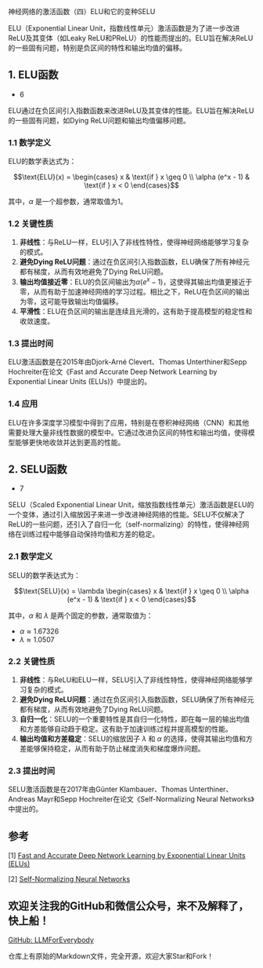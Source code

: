 神经网络的激活函数（四）ELU和它的变种SELU

ELU（Exponential Linear Unit，指数线性单元）激活函数是为了进一步改进ReLU及其变体（如Leaky ReLU和PReLU）的性能而提出的。ELU旨在解决ReLU的一些固有问题，特别是负区间的特性和输出均值的偏移。

## 1. ELU函数

- 6

ELU通过在负区间引入指数函数来改进ReLU及其变体的性能。ELU旨在解决ReLU的一些固有问题，如Dying ReLU问题和输出均值偏移问题。

### 1.1 数学定义

ELU的数学表达式为：

$$\text{ELU}(x) = \begin{cases} 
x & \text{if } x \geq 0 \\
\alpha (e^x - 1) & \text{if } x < 0 
\end{cases}$$

其中，$\alpha$ 是一个超参数，通常取值为1。

### 1.2 关键性质

1. **非线性**：与ReLU一样，ELU引入了非线性特性，使得神经网络能够学习复杂的模式。
2. **避免Dying ReLU问题**：通过在负区间引入指数函数，ELU确保了所有神经元都有梯度，从而有效地避免了Dying ReLU问题。
3. **输出均值接近零**：ELU的负区间输出为$\alpha (e^x - 1)$，这使得其输出均值更接近于零，从而有助于加速神经网络的学习过程。相比之下，ReLU在负区间的输出为零，这可能导致输出均值偏移。
4. **平滑性**：ELU在负区间的输出是连续且光滑的，这有助于提高模型的稳定性和收敛速度。

### 1.3 提出时间

ELU激活函数是在2015年由Djork-Arné Clevert、Thomas Unterthiner和Sepp Hochreiter在论文《Fast and Accurate Deep Network Learning by Exponential Linear Units (ELUs)》中提出的。

### 1.4 应用

ELU在许多深度学习模型中得到了应用，特别是在卷积神经网络（CNN）和其他需要处理大量非线性数据的模型中。它通过改进负区间的特性和输出均值，使得模型能够更快地收敛并达到更高的性能。

## 2. SELU函数

- 7

SELU（Scaled Exponential Linear Unit，缩放指数线性单元）激活函数是ELU的一个变体，通过引入缩放因子来进一步改进神经网络的性能。SELU不仅解决了ReLU的一些问题，还引入了自归一化（self-normalizing）的特性，使得神经网络在训练过程中能够自动保持均值和方差的稳定。

### 2.1 数学定义

SELU的数学表达式为：

$$\text{SELU}(x) = \lambda \begin{cases} 
x & \text{if } x \geq 0 \\
\alpha (e^x - 1) & \text{if } x < 0 
\end{cases}$$

其中，$\alpha$ 和 $\lambda$ 是两个固定的参数，通常取值为：
- $\alpha \approx 1.67326$
- $\lambda \approx 1.0507$

### 2.2 关键性质

1. **非线性**：与ReLU和ELU一样，SELU引入了非线性特性，使得神经网络能够学习复杂的模式。
2. **避免Dying ReLU问题**：通过在负区间引入指数函数，SELU确保了所有神经元都有梯度，从而有效地避免了Dying ReLU问题。
3. **自归一化**：SELU的一个重要特性是其自归一化特性，即在每一层的输出均值和方差能够自动趋于稳定。这有助于加速训练过程并提高模型的性能。
4. **输出均值和方差稳定**：SELU的缩放因子 $\lambda$ 和 $\alpha$ 的选择，使得其输出均值和方差能够保持稳定，从而有助于防止梯度消失和梯度爆炸问题。

### 2.3 提出时间

SELU激活函数是在2017年由Günter Klambauer、Thomas Unterthiner、Andreas Mayr和Sepp Hochreiter在论文《Self-Normalizing Neural Networks》中提出的。


## 参考

[1] [Fast and Accurate Deep Network Learning by Exponential Linear Units (ELUs)](https://arxiv.org/abs/1511.07289)

[2] [Self-Normalizing Neural Networks](https://arxiv.org/abs/1706.02515)


## 欢迎关注我的GitHub和微信公众号，来不及解释了，快上船！

[GitHub: LLMForEverybody](https://github.com/luhengshiwo/LLMForEverybody)

仓库上有原始的Markdown文件，完全开源，欢迎大家Star和Fork！
